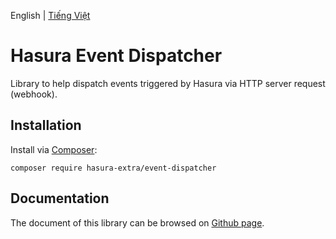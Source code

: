 English | [Tiếng Việt](./README-VI.md)

Hasura Event Dispatcher
=======================

Library to help dispatch events triggered by Hasura via HTTP server request (webhook).

Installation
------------

Install via [Composer](https://getcomposer.org/):

```shell
composer require hasura-extra/event-dispatcher
```

Documentation
------

The document of this library can be browsed on [Github page](https://hasura-extra.github.io/).
